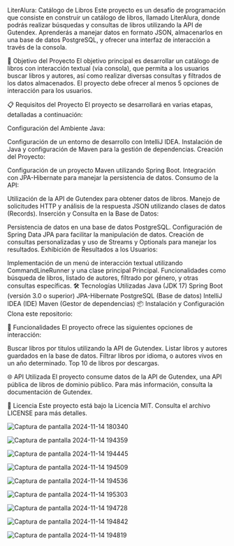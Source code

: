 LiterAlura: Catálogo de Libros
Este proyecto es un desafío de programación que consiste en construir un catálogo de libros, llamado LiterAlura, donde podrás realizar búsquedas y consultas de libros utilizando la API de Gutendex. Aprenderás a manejar datos en formato JSON, almacenarlos en una base de datos PostgreSQL, y ofrecer una interfaz de interacción a través de la consola.

🚀 Objetivo del Proyecto
El objetivo principal es desarrollar un catálogo de libros con interacción textual (vía consola), que permita a los usuarios buscar libros y autores, así como realizar diversas consultas y filtrados de los datos almacenados. El proyecto debe ofrecer al menos 5 opciones de interacción para los usuarios.

📋 Requisitos del Proyecto
El proyecto se desarrollará en varias etapas, detalladas a continuación:

Configuración del Ambiente Java:

Configuración de un entorno de desarrollo con IntelliJ IDEA.
Instalación de Java y configuración de Maven para la gestión de dependencias.
Creación del Proyecto:

Configuración de un proyecto Maven utilizando Spring Boot.
Integración con JPA-Hibernate para manejar la persistencia de datos.
Consumo de la API:

Utilización de la API de Gutendex para obtener datos de libros.
Manejo de solicitudes HTTP y análisis de la respuesta JSON utilizando clases de datos (Records).
Inserción y Consulta en la Base de Datos:

Persistencia de datos en una base de datos PostgreSQL.
Configuración de Spring Data JPA para facilitar la manipulación de datos.
Creación de consultas personalizadas y uso de Streams y Optionals para manejar los resultados.
Exhibición de Resultados a los Usuarios:

Implementación de un menú de interacción textual utilizando CommandLineRunner y una clase principal Principal.
Funcionalidades como búsqueda de libros, listado de autores, filtrado por género, y otras consultas específicas.
🛠️ Tecnologías Utilizadas
Java (JDK 17)
Spring Boot (versión 3.0 o superior)
JPA-Hibernate
PostgreSQL (Base de datos)
IntelliJ IDEA (IDE)
Maven (Gestor de dependencias)
📦 Instalación y Configuración
Clona este repositorio:


📖 Funcionalidades
El proyecto ofrece las siguientes opciones de interacción:

Buscar libros por titulos utilizando la API de Gutendex.
Listar libros y autores guardados en la base de datos.
Filtrar libros por idioma, o autores vivos en un año determinado.
Top 10 de libros por descargas.

🌐 API Utilizada
El proyecto consume datos de la API de Gutendex, una API pública de libros de dominio público. Para más información, consulta la documentación de Gutendex.


📝 Licencia
Este proyecto está bajo la Licencia MIT. Consulta el archivo LICENSE para más detalles.

![Captura de pantalla 2024-11-14 180340](https://github.com/user-attachments/assets/cc17a5e6-39ee-4066-bfdc-7d5b42f2a8fa)

![Captura de pantalla 2024-11-14 194359](https://github.com/user-attachments/assets/93343f34-f299-48f5-9d7f-49f2cab2399f)

![Captura de pantalla 2024-11-14 194445](https://github.com/user-attachments/assets/a5ad299c-28c3-473b-8ff4-5a31536f651a)

![Captura de pantalla 2024-11-14 194509](https://github.com/user-attachments/assets/5396ee75-78f7-4ca8-bf2b-c3673fc0879f)

![Captura de pantalla 2024-11-14 194536](https://github.com/user-attachments/assets/5d358cde-0bdd-47c3-bc99-b89661fd904a)

![Captura de pantalla 2024-11-14 195303](https://github.com/user-attachments/assets/5fd46264-069f-4d74-904b-4ca97fed08a0)

![Captura de pantalla 2024-11-14 194728](https://github.com/user-attachments/assets/4d07ed7a-c6b8-4443-827e-f23478eae5d5)

![Captura de pantalla 2024-11-14 194842](https://github.com/user-attachments/assets/8190de20-63e0-4a38-9b6e-7e34e42f0822)

![Captura de pantalla 2024-11-14 194819](https://github.com/user-attachments/assets/eecbae2a-d521-43ee-b5d1-73c0b6b50933)










